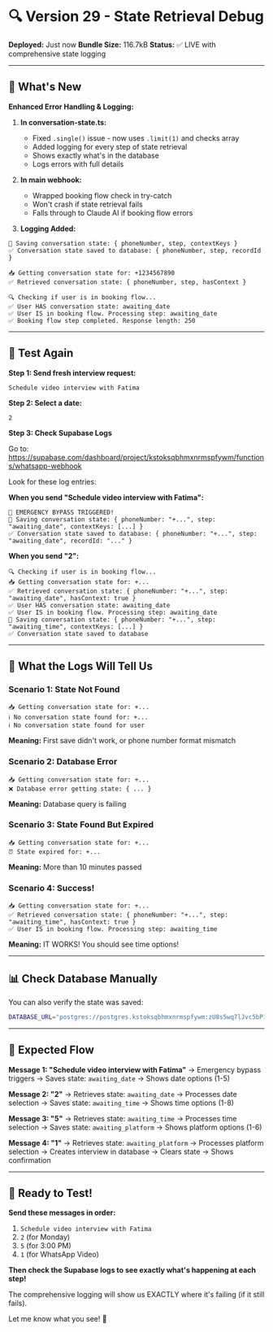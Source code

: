 # 🔍 Version 29 - State Retrieval Debug

**Deployed:** Just now
**Bundle Size:** 116.7kB
**Status:** ✅ LIVE with comprehensive state logging

---

## 🎯 What's New

**Enhanced Error Handling & Logging:**

1. **In conversation-state.ts:**
   - Fixed `.single()` issue - now uses `.limit(1)` and checks array
   - Added logging for every step of state retrieval
   - Shows exactly what's in the database
   - Logs errors with full details

2. **In main webhook:**
   - Wrapped booking flow check in try-catch
   - Won't crash if state retrieval fails
   - Falls through to Claude AI if booking flow errors

3. **Logging Added:**
```
💾 Saving conversation state: { phoneNumber, step, contextKeys }
✅ Conversation state saved to database: { phoneNumber, step, recordId }

📥 Getting conversation state for: +1234567890
✅ Retrieved conversation state: { phoneNumber, step, hasContext }

🔍 Checking if user is in booking flow...
✅ User HAS conversation state: awaiting_date
✅ User IS in booking flow. Processing step: awaiting_date
✅ Booking flow step completed. Response length: 250
```

---

## 🧪 Test Again

**Step 1: Send fresh interview request:**
```
Schedule video interview with Fatima
```

**Step 2: Select a date:**
```
2
```

**Step 3: Check Supabase Logs**

Go to: https://supabase.com/dashboard/project/kstoksqbhmxnrmspfywm/functions/whatsapp-webhook

Look for these log entries:

**When you send "Schedule video interview with Fatima":**
```
🚨 EMERGENCY BYPASS TRIGGERED!
💾 Saving conversation state: { phoneNumber: "+...", step: "awaiting_date", contextKeys: [...] }
✅ Conversation state saved to database: { phoneNumber: "+...", step: "awaiting_date", recordId: "..." }
```

**When you send "2":**
```
🔍 Checking if user is in booking flow...
📥 Getting conversation state for: +...
✅ Retrieved conversation state: { phoneNumber: "+...", step: "awaiting_date", hasContext: true }
✅ User HAS conversation state: awaiting_date
✅ User IS in booking flow. Processing step: awaiting_date
💾 Saving conversation state: { phoneNumber: "+...", step: "awaiting_time", contextKeys: [...] }
✅ Conversation state saved to database
```

---

## 🐛 What the Logs Will Tell Us

### Scenario 1: State Not Found
```
📥 Getting conversation state for: +...
ℹ️ No conversation state found for: +...
ℹ️ No conversation state found for user
```
**Meaning:** First save didn't work, or phone number format mismatch

### Scenario 2: Database Error
```
📥 Getting conversation state for: +...
❌ Database error getting state: { ... }
```
**Meaning:** Database query is failing

### Scenario 3: State Found But Expired
```
📥 Getting conversation state for: +...
⏰ State expired for: +...
```
**Meaning:** More than 10 minutes passed

### Scenario 4: Success!
```
📥 Getting conversation state for: +...
✅ Retrieved conversation state: { phoneNumber: "+...", step: "awaiting_time", hasContext: true }
✅ User IS in booking flow. Processing step: awaiting_time
```
**Meaning:** IT WORKS! You should see time options!

---

## 📊 Check Database Manually

You can also verify the state was saved:

```bash
DATABASE_URL="postgres://postgres.kstoksqbhmxnrmspfywm:zU8s5wq7lJvc5bP1@aws-1-ap-south-1.pooler.supabase.com:6543/postgres?sslmode=require" NODE_TLS_REJECT_UNAUTHORIZED=0 node -e "const {Client} = require('pg'); const c = new Client({connectionString: process.env.DATABASE_URL}); c.connect().then(() => c.query(\"SELECT phone_number, message_type, message_content, metadata->>'current_step' as step, received_at FROM whatsapp_messages WHERE message_type = 'conversation_state' ORDER BY received_at DESC LIMIT 5\")).then(r => {console.log('Recent conversation states:\n'); r.rows.forEach(row => {console.log('Phone:', row.phone_number); console.log('Step:', row.step); console.log('Content:', row.message_content); console.log('Time:', new Date(row.received_at).toLocaleTimeString()); console.log('---');}); c.end();}).catch(e => {console.log('Error:', e.message); c.end();})"
```

---

## 🎯 Expected Flow

**Message 1: "Schedule video interview with Fatima"**
→ Emergency bypass triggers
→ Saves state: `awaiting_date`
→ Shows date options (1-5)

**Message 2: "2"**
→ Retrieves state: `awaiting_date`
→ Processes date selection
→ Saves state: `awaiting_time`
→ Shows time options (1-8)

**Message 3: "5"**
→ Retrieves state: `awaiting_time`
→ Processes time selection
→ Saves state: `awaiting_platform`
→ Shows platform options (1-6)

**Message 4: "1"**
→ Retrieves state: `awaiting_platform`
→ Processes platform selection
→ Creates interview in database
→ Clears state
→ Shows confirmation

---

## 🚀 Ready to Test!

**Send these messages in order:**

1. `Schedule video interview with Fatima`
2. `2` (for Monday)
3. `5` (for 3:00 PM)
4. `1` (for WhatsApp Video)

**Then check the Supabase logs to see exactly what's happening at each step!**

The comprehensive logging will show us EXACTLY where it's failing (if it still fails).

Let me know what you see! 🎯
